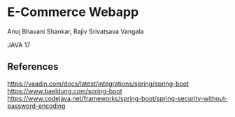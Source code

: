 # E-Commerce Webapp

Anuj Bhavani Shankar, Rajiv Srivatsava Vangala

JAVA 17

## References

https://vaadin.com/docs/latest/integrations/spring/spring-boot
https://www.baeldung.com/spring-boot
https://www.codejava.net/frameworks/spring-boot/spring-security-without-password-encoding
